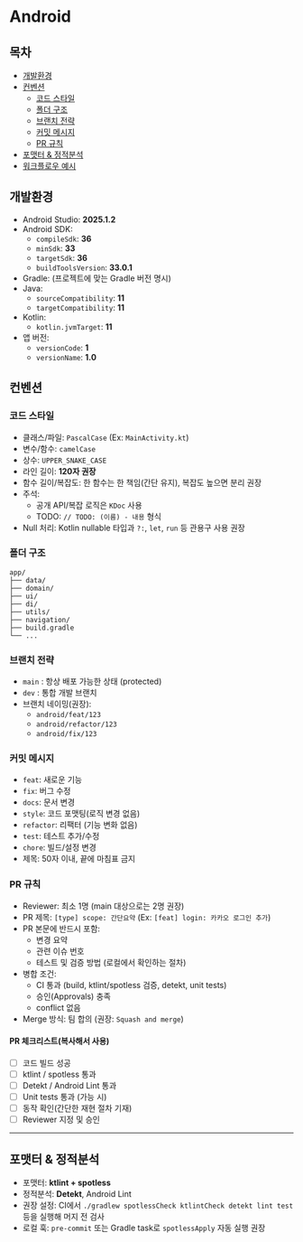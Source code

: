 # Android

## 목차

- [개발환경](#개발환경)
- [컨벤션](#컨벤션)
  - [코드 스타일](#코드-스타일)
  - [폴더 구조](#폴더-구조)
  - [브랜치 전략](#브랜치-전략)
  - [커밋 메시지](#커밋-메시지)
  - [PR 규칙](#pr-규칙)
- [포맷터 & 정적분석](#포맷터--정적분석)
- [워크플로우 예시](#워크플로우-예시)


## 개발환경
- Android Studio: **2025.1.2**
- Android SDK:
  - `compileSdk`: **36**
  - `minSdk`: **33**
  - `targetSdk`: **36**
  - `buildToolsVersion`: **33.0.1**
- Gradle: (프로젝트에 맞는 Gradle 버전 명시)
- Java:
  - `sourceCompatibility`: **11**
  - `targetCompatibility`: **11**
- Kotlin:
  - `kotlin.jvmTarget`: **11**
- 앱 버전:
  - `versionCode`: **1**
  - `versionName`: **1.0**

## 컨벤션

### 코드 스타일
- 클래스/파일: `PascalCase` (Ex: `MainActivity.kt`)
- 변수/함수: `camelCase`
- 상수: `UPPER_SNAKE_CASE`
- 라인 길이: **120자 권장**
- 함수 길이/복잡도: 한 함수는 한 책임(간단 유지), 복잡도 높으면 분리 권장
- 주석:
  - 공개 API/복잡 로직은 `KDoc` 사용
  - TODO: `// TODO: (이름) - 내용` 형식
- Null 처리: Kotlin nullable 타입과 `?:`, `let`, `run` 등 관용구 사용 권장

### 폴더 구조
```
app/
├── data/
├── domain/
├── ui/
├── di/
├── utils/
├── navigation/
├── build.gradle
└── ...

```

### 브랜치 전략
- `main` : 항상 배포 가능한 상태 (protected)
- `dev` : 통합 개발 브랜치
- 브랜치 네이밍(권장):
  - `android/feat/123`
  - `android/refactor/123`
  - `android/fix/123`

### 커밋 메시지


- `feat`: 새로운 기능
- `fix`: 버그 수정
- `docs`: 문서 변경
- `style`: 코드 포맷팅(로직 변경 없음)
- `refactor`: 리팩터 (기능 변화 없음)
- `test`: 테스트 추가/수정
- `chore`: 빌드/설정 변경
- 제목: 50자 이내, 끝에 마침표 금지


### PR 규칙
- Reviewer: 최소 1명 (main 대상으로는 2명 권장)
- PR 제목: `[type] scope: 간단요약` (Ex: `[feat] login: 카카오 로그인 추가`)
- PR 본문에 반드시 포함:
  - 변경 요약
  - 관련 이슈 번호
  - 테스트 및 검증 방법 (로컬에서 확인하는 절차)
- 병합 조건:
  - CI 통과 (build, ktlint/spotless 검증, detekt, unit tests)
  - 승인(Approvals) 충족
  - conflict 없음
- Merge 방식: 팀 합의 (권장: `Squash and merge`)

#### PR 체크리스트(복사해서 사용)
- [ ] 코드 빌드 성공
- [ ] ktlint / spotless 통과
- [ ] Detekt / Android Lint 통과
- [ ] Unit tests 통과 (가능 시)
- [ ] 동작 확인(간단한 재현 절차 기재)
- [ ] Reviewer 지정 및 승인

---

## 포맷터 & 정적분석
- 포맷터: **ktlint + spotless**
- 정적분석: **Detekt**, Android Lint
- 권장 설정: CI에서 `./gradlew spotlessCheck ktlintCheck detekt lint test` 등을 실행해 머지 전 검사
- 로컬 훅: `pre-commit` 또는 Gradle task로 `spotlessApply` 자동 실행 권장


